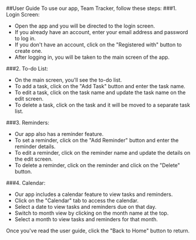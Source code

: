 # 

##User Guide
To use our app, Team Tracker, follow these steps:
###1. Login Screen:
- Open the app and you will be directed to the login screen.
- If you already have an account, enter your email address and password to log in.
- If you don't have an account, click on the "Registered with" button to create one.
- After logging in, you will be taken to the main screen of the app.

###2. To-do List:
- On the main screen, you'll see the to-do list.
- To add a task, click on the "Add Task" button and enter the task name.
- To edit a task, click on the task name and update the task name on the edit screen.
- To delete a task, click on the task and it will be moved to a separate task list.

###3. Reminders:
- Our app also has a reminder feature.
- To set a reminder, click on the "Add Reminder" button and enter the reminder details.
- To edit a reminder, click on the reminder name and update the details on the edit screen.
- To delete a reminder, click on the reminder and click on the "Delete" button.

###4. Calendar:
- Our app includes a calendar feature to view tasks and reminders.
- Click on the "Calendar" tab to access the calendar.
- Select a date to view tasks and reminders due on that day.
- Switch to month view by clicking on the month name at the top.
- Select a month to view tasks and reminders for that month.
  
Once you've read the user guide, click the "Back to Home" button to return.
